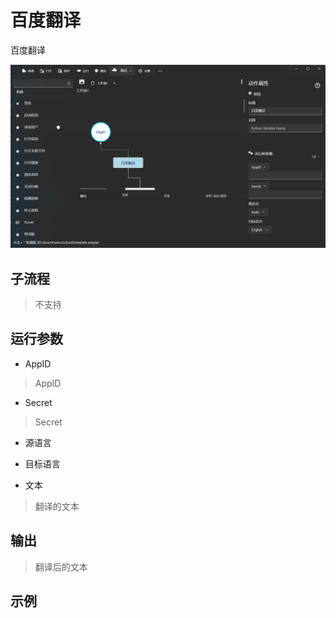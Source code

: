 # 百度翻译 
百度翻译

![BaiduTranslate](./images/01.png ':size=90%')

## 子流程

> 不支持

## 运行参数

* AppID
> AppID
* Secret
> Secret
* 源语言
>
* 目标语言
>
* 文本
> 翻译的文本


## 输出

> 翻译后的文本


## 示例

